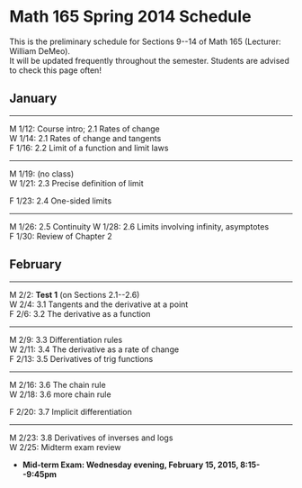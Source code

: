 # Math 165 Spring 2014 Schedule

This is the preliminary schedule for Sections 9--14 of Math 165 
(Lecturer: William DeMeo).  
It will be updated frequently throughout the semester. 
Students are advised to check this page often!

## January

---------------------------------------------------------
M 1/12: Course intro; 2.1 Rates of change  
W 1/14: 2.1 Rates of change and tangents  
F 1/16: 2.2 Limit of a function and limit laws  
<!-- ;  **MLP Review 1: 1.1, 1.2**    -->


---------------------------------------------------------
M 1/19: (no class)  
W 1/21: 2.3 Precise definition of limit  
<!-- **MLP HW 1: 2.1, 2.2**    -->
F 1/23: 2.4 One-sided limits  


---------------------------------------------------------
M 1/26: 2.5 Continuity
W 1/28: 2.6 Limits involving infinity, asymptotes  
F 1/30: Review of Chapter 2  
<!-- **MLP HW 2: 2.4, 2.5**    -->

## February

-------------------------------------------------------
M 2/2: **Test 1** (on Sections 2.1--2.6)  
W 2/4: 3.1 Tangents and the derivative at a point  
F 2/6: 3.2 The derivative as a function  
<!-- **MLP HW 3: 2.6**   -->

--------------
M 2/9: 3.3 Differentiation rules  
W 2/11: 3.4 The derivative as a rate of change  
F 2/13: 3.5 Derivatives of trig functions  
<!-- **MLP HW 4: 3.1, 3.2**    -->

----------------------------------------
M 2/16: 3.6 The chain rule  
W 2/18: 3.6 more chain rule  
<!-- **MLP HW 5: 3.3**    -->
F 2/20: 3.7 Implicit differentiation  

---------------------------------------------------------
M 2/23: 3.8 Derivatives of inverses and logs  
W 2/25: Midterm exam review  
+ **Mid-term Exam: Wednesday evening, February 15, 2015, 8:15--9:45pm**  






                                                                  
